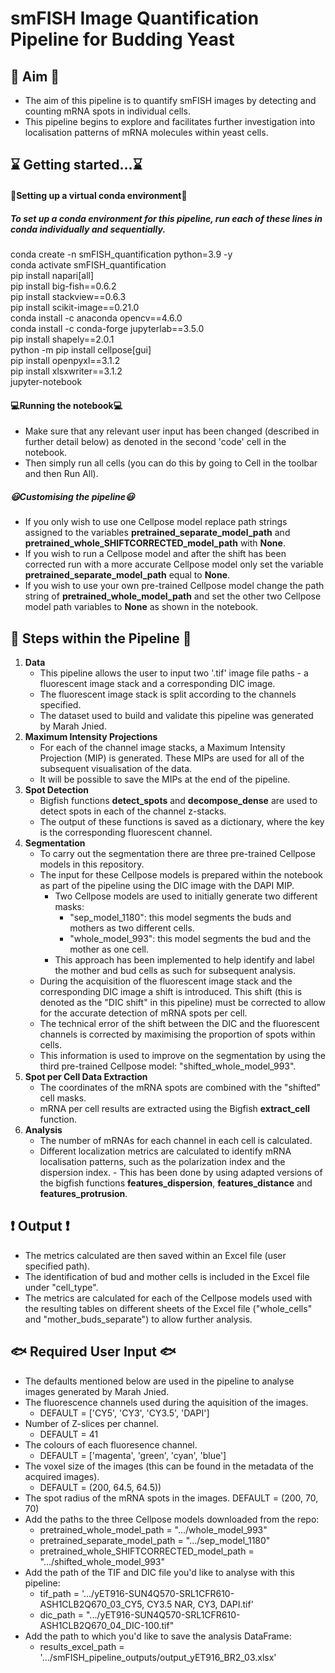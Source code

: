 # smFISH Image Quantification Pipeline for Budding Yeast

## :green_heart: Aim :green_heart:
- The aim of this pipeline is to quantify smFISH images by detecting and counting mRNA spots in individual cells. 
- This pipeline begins to explore and facilitates  further investigation into localisation patterns of mRNA molecules within yeast cells. 

## :hourglass: Getting started...:hourglass:

#### :star2:Setting up a virtual conda environment:star2:

##### To set up a conda environment for this pipeline, run each of these lines in conda individually and sequentially.

<p>conda create -n smFISH_quantification python=3.9 -y<br>
conda activate smFISH_quantification<br>
pip install napari[all]<br>
pip install big-fish==0.6.2<br>
pip install stackview==0.6.3<br>
pip install scikit-image==0.21.0<br>
conda install -c anaconda opencv==4.6.0<br>
conda install -c conda-forge jupyterlab==3.5.0<br>
pip install shapely==2.0.1<br>
python -m pip install cellpose[gui]<br>
pip install openpyxl==3.1.2<br>
pip install xlsxwriter==3.1.2<br>
jupyter-notebook</p>

#### :computer:Running the notebook:computer:
- Make sure that any relevant user input has been changed (described in further detail below) as denoted in the second 'code' cell in the notebook. 
- Then simply run all cells (you can do this by going to Cell in the toolbar and then Run All). 
##### :smiley:Customising the pipeline:smiley:
- If you only wish to use one Cellpose model replace path strings assigned to the variables **pretrained_separate_model_path** and **pretrained_whole_SHIFTCORRECTED_model_path** with **None**. 
- If you wish to run a Cellpose model and after the shift has been corrected run with a more accurate Cellpose model only set the variable **pretrained_separate_model_path** equal to **None**. 
- If you wish to use your own pre-trained Cellpose model change the path string of **pretrained_whole_model_path** and set the other two Cellpose model path variables to **None** as shown in the notebook.

## :raised_hands: Steps within the Pipeline :raised_hands:
1. **Data**
	- This pipeline allows the user to input two '.tif' image file paths - a fluorescent image stack and a corresponding DIC image. 
	- The fluorescent image stack is split according to the channels specified. 
	- The dataset used to build and validate this pipeline was generated by Marah Jnied.
2.  **Maximum Intensity Projections**
	- For each of the channel image stacks, a Maximum Intensity Projection (MIP) is generated. These MIPs are used for all of the subsequent visualisation of the data. 
	- It will be possible to save the MIPs at the end of the pipeline. 
3. **Spot Detection**
	- Bigfish functions **detect_spots** and **decompose_dense** are used to detect spots in each of the channel z-stacks. 
	- The output of these functions is saved as a dictionary, where the key is the corresponding fluorescent channel.
4. **Segmentation**
	- To carry out the segmentation there are three pre-trained Cellpose models in this repository. 
	- The input for these Cellpose models is prepared within the notebook as part of the pipeline using the DIC image with the DAPI MIP. 
		- Two Cellpose models are used to initially generate two different masks:
			- "sep_model_1180": this model segments the buds and mothers as two different cells. 
			- "whole_model_993": this model segments the bud and the mother as one cell. 
		- This approach has been implemented to help identify and label the mother and bud cells as such for subsequent analysis. 
	- During the acquisition of the fluorescent image stack and the corresponding DIC image a shift is introduced. This shift (this is denoted as the "DIC shift" in this pipeline) must be corrected to allow for the accurate detection of mRNA spots per cell. 
	- The technical error of the shift between the DIC and the fluorescent channels is corrected by maximising the proportion of spots within cells. 
	- This information is used to improve on the segmentation by using the third pre-trained Cellpose model: "shifted_whole_model_993". 
5. **Spot per Cell Data Extraction**
	- The coordinates of the mRNA spots are combined with the "shifted" cell masks. 
	- mRNA per cell results are extracted using the Bigfish **extract_cell** function. 
6. **Analysis**
	- The number of mRNAs for each channel in each cell is calculated. 
	- Different localization metrics are calculated to identify mRNA localisation patterns, such as the polarization index and the dispersion index. 		- This has been done by using adapted versions of the bigfish functions **features_dispersion**, **features_distance** and **features_protrusion**.  

## :heavy_exclamation_mark: Output :heavy_exclamation_mark:
- The metrics calculated are then saved within an Excel file (user specified path). 
- The identification of bud and mother cells is included in the Excel file under "cell_type". 
- The metrics are calculated for each of the Cellpose models used with the resulting tables on different sheets of the Excel file ("whole_cells" and "mother_buds_separate") to allow further analysis.
 
## :fish: Required User Input :fish:
- The defaults mentioned below are used in the pipeline to analyse images generated by Marah Jnied.
- The fluorescence channels used during the aquisition of the images. 
	- DEFAULT = ['CY5', 'CY3', 'CY3.5', 'DAPI']
- Number of Z-slices per channel. 
	- DEFAULT = 41
- The colours of each fluoresence channel. 
	- DEFAULT = ['magenta', 'green', 'cyan', 'blue']
- The voxel size of the images (this can be found in the metadata of the acquired images). 
	- DEFAULT = (200, 64.5, 64.5))
-  The spot radius of the mRNA spots in the images. DEFAULT = (200, 70, 70)
-  Add the paths to the three Cellpose models downloaded from the repo:
	- pretrained_whole_model_path = ".../whole_model_993"
	- pretrained_separate_model_path = ".../sep_model_1180"
	- pretrained_whole_SHIFTCORRECTED_model_path = ".../shifted_whole_model_993"
- Add the path of the TIF and DIC file you'd like to analyse with this pipeline:
	- tif_path = '.../yET916-SUN4Q570-SRL1CFR610-ASH1CLB2Q670_03_CY5, CY3.5 NAR, CY3, DAPI.tif'
	- dic_path = ".../yET916-SUN4Q570-SRL1CFR610-ASH1CLB2Q670_04_DIC-100.tif"
- Add the path to which you'd like to save the analysis DataFrame:
	- results_excel_path = '.../smFISH_pipeline_outputs/output_yET916_BR2_03.xlsx'

